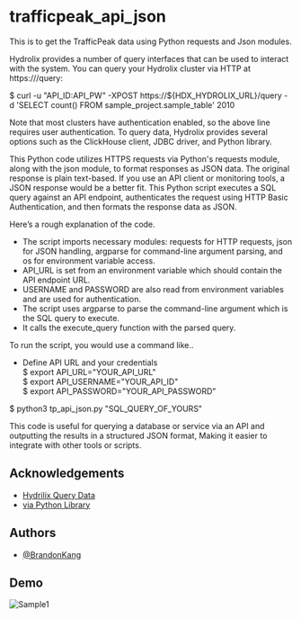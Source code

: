 
# trafficpeak_api_json

This is to get the TrafficPeak data using Python requests and Json modules.

Hydrolix provides a number of query interfaces that can be used to interact with the system.
You can query your Hydrolix cluster via HTTP at https://<your-hostname>/query:

$ curl -u "API_ID:API_PW" -XPOST https://${HDX_HYDROLIX_URL}/query -d 'SELECT count() FROM sample_project.sample_table'
2010

Note that most clusters have authentication enabled, so the above line requires user authentication. 
To query data, Hydrolix provides several options such as the ClickHouse client, JDBC driver, and Python library. 

This Python code utilizes HTTPS requests via Python's requests module, along with the json module, to format responses as JSON data. 
The original response is plain text-based. If you use an API client or monitoring tools, a JSON response would be a better fit.
This Python script executes a SQL query against an API endpoint, authenticates the request using HTTP Basic Authentication, and then formats the response data as JSON. 

Here’s a rough explanation of the code.
* The script imports necessary modules: requests for HTTP requests, json for JSON handling, argparse for command-line argument parsing, and os for environment variable access.
* API_URL is set from an environment variable which should contain the API endpoint URL.
* USERNAME and PASSWORD are also read from environment variables and are used for authentication.
* The script uses argparse to parse the command-line argument which is the SQL query to execute.
* It calls the execute_query function with the parsed query.

To run the script, you would use a command like..

* Define API URL and your credentials<br>
$ export API_URL="YOUR_API_URL"<br>
$ export API_USERNAME="YOUR_API_ID"<br>
$ export API_PASSWORD="YOUR_API_PASSWORD"<br>

$ python3 tp_api_json.py "SQL_QUERY_OF_YOURS"

This code is useful for querying a database or service via an API and outputting the results in a structured JSON format, 
Making it easier to integrate with other tools or scripts.


## Acknowledgements

 - [Hydrilix Query Data](https://docs.hydrolix.io/docs/python-library)
 - [via Python Library](https://docs.hydrolix.io/docs/python-library)


## Authors

- [@BrandonKang](https://github.com/BrandonKang)


## Demo

![Sample1](https://osaka-obj-storage.jp-osa-1.linodeobjects.com/tp_query_demo.jpg)



